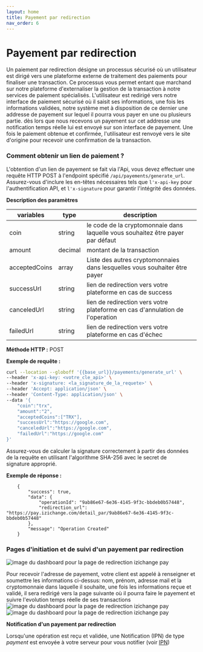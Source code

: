```yaml
---
layout: home
title: Payement par redirection
nav_order: 6
---
```


# Payement par redirection

Un paiement par redirection désigne un processus sécurisé où un utilisateur est dirigé vers une plateforme externe de traitement des paiements pour finaliser une transaction. Ce processus vous permet entant que marchand sur notre plateforme d'externaliser la gestion de la transaction à notre services de paiement spécialisés. L'utilisateur est redirigé vers notre interface de paiement sécurisé où il saisit ses informations, une fois les informations validées, notre système met à disposition de ce dernier une addresse de payement sur lequel il pourra vous payer en une ou plusieurs partie. dès lors que nous recevons un payement sur cet addresse une notification temps réelle lui est envoyé sur son interface de payement.
Une fois le paiement obtenue et confirmée, l'utilisateur est renvoyé vers le site d'origine pour recevoir une confirmation de la transaction. 

### Comment obtenir un lien de paiement ?

L'obtention d'un lien de payement se fait via l'Api, vous devez effectuer une requête HTTP POST à l'endpoint spécifié `/api/payements/generate_url`. Assurez-vous d'inclure les en-têtes nécessaires tels que `l'x-api-key` pour l'authentification API, et `l'x-signature` pour garantir l'intégrité des données.


**Description des paramètres**

| variables | type | description |
| --- | --- | --- |
| coin | string | le code de la cryptomonnaie dans laquelle vous souhaitez être payer par défaut |
| amount | decimal | montant de la transaction |
| acceptedCoins | array | Liste des autres cryptomonnaies dans lesquelles vous souhaiter être payer |
| successUrl | string | lien de redirection vers votre plateforme en cas de success |
| canceledUrl | string | lien de redirection vers votre plateforme en cas d'annulation de l'operation |
| failedUrl | string | lien de redirection vers votre plateforme en cas d'échec |

**Méthode HTTP :** POST

**Exemple de requête :**

``` bash
curl --location --globoff '{{base_url}}/payements/generate_url' \
--header 'x-api-key: <votre_cle_api>' \
--header 'x-signature: <la_signature_de_la_requete>' \
--header 'Accept: application/json' \
--header 'Content-Type: application/json' \
--data '{
    "coin":"trx",
    "amount":"2",
    "acceptedCoins":["TRX"],
    "successUrl":"https://google.com",
    "canceledUrl":"https://google.com",
    "failedUrl":"https://google.com"
}'

 ```

Assurez-vous de calculer la signature correctement à partir des données  
de la requête en utilisant l'algorithme SHA-256 avec le secret de  
signature approprié.

**Exemple de réponse :**

```
    {
        "success": true,
        "data": {
            "operationId": "9ab86e67-6e36-4145-9f3c-bbdeb0b57448",
            "redirection_url": "https://pay.izichange.com/detail_par/9ab86e67-6e36-4145-9f3c-bbdeb0b57448"
        },
        "message": "Operation Created"
    }
```

### Pages d'initiation et de suivi d'un payement par redirection
![image du dashboard pour la page de redirection izichange pay](/cryptogateway-project/assets/images/redirect1.png)

Pour recevoir l'adresse de payement, votre client est appelé à renseigner et soumettre les informations ci-dessus:
nom, prénom, adresse mail et la cryptomonnaie dans laquelle il souhaite, une fois les informations reçue et validé, il sera redirigé vers la page suivante où il pourra faire le payement et suivre l'evolution temps réelle de ses transactions
![image du dashboard pour la page de redirection izichange pay](/cryptogateway-project/assets/images/redirect2.png)
![image du dashboard pour la page de redirection izichange pay](/cryptogateway-project/assets/images/redirect3.png)

**Notification d'un payement par redirection**

Lorsqu'une opération est reçu et validée, une Notification (IPN) de type *payment* est envoyée à votre serveur pour vous notifier (voir [IPN](./Ipn.html))